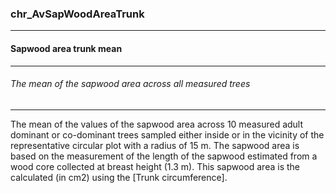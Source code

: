 ### chr_AvSapWoodAreaTrunk



------
#### Sapwood area trunk mean



------
###### The mean of the sapwood area across all measured trees



------
The mean of the values of the sapwood area across 10 measured adult dominant or co-dominant trees sampled either inside or in the vicinity of the representative circular plot with a radius of 15 m. The sapwood area is based on the measurement of the length of the sapwood estimated from a wood core collected at breast height (1.3 m). This sapwood area is the calculated (in cm2) using the [Trunk circumference].
